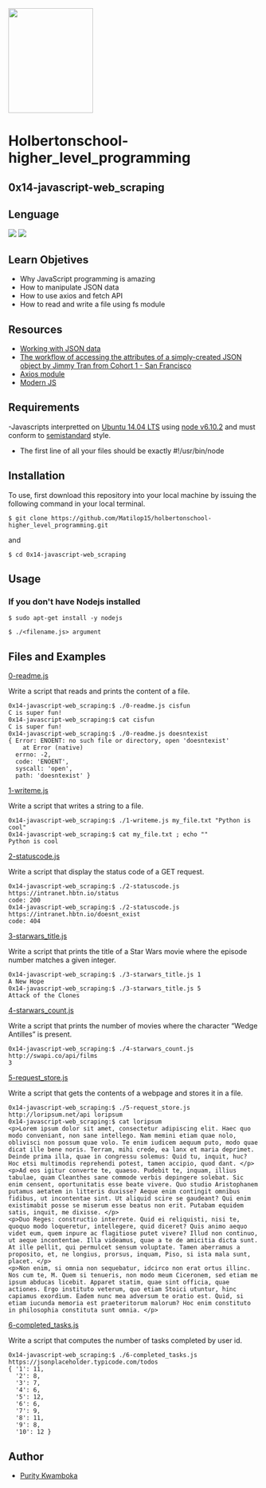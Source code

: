 <img src="https://blog.holbertonschool.com/wp-content/uploads/2020/04/unnamed-2.png" width="170" height="210">

# Holbertonschool-higher_level_programming

## 0x14-javascript-web_scraping

## Lenguage
<img src="https://img.icons8.com/color/100/000000/javascript--v1.png"/> <img src="https://img.icons8.com/color/100/000000/nodejs.png"/>

## Learn Objetives
- Why JavaScript programming is amazing
- How to manipulate JSON data
- How to use axios and fetch API
- How to read and write a file using fs module

## Resources
- [Working with JSON data](https://intranet.hbtn.io/rltoken/RmDpb2gJfPrMar05QdxYvw)
- [The workflow of accessing the attributes of a simply-created JSON object by Jimmy Tran from Cohort 1 - San Francisco](https://intranet.hbtn.io/rltoken/ibqGcS_YNbtWO8nPIlM2Ug)
- [Axios module](https://intranet.hbtn.io/rltoken/ZCxiaIcuRl3IlEL_VgGqoA)
- [Modern JS](https://intranet.hbtn.io/rltoken/Zf5LCjoTEuIXWWxoH_dGVQ)


## Requirements
-Javascripts interpretted on [Ubuntu 14.04 LTS](http://releases.ubuntu.com/14.04/) using [node v6.10.2](https://nodejs.org/en/blog/release/v6.10.2/) and must conform to [semistandard](https://github.com/Flet/semistandard) style.
- The first line of all your files should be exactly #!/usr/bin/node

## Installation

To use, first download  this repository into your local machine by issuing the following command in your local terminal. 
```
$ git clone https://github.com/Matilop15/holbertonschool-higher_level_programming.git
```
and 
```
$ cd 0x14-javascript-web_scraping
```

## Usage
### If you don't have Nodejs installed
```
$ sudo apt-get install -y nodejs
```

```
$ ./<filename.js> argument
```

## Files and Examples
[0-readme.js](0-readme.js)

Write a script that reads and prints the content of a file.
```
0x14-javascript-web_scraping:$ ./0-readme.js cisfun
C is super fun!
0x14-javascript-web_scraping:$ cat cisfun
C is super fun!
0x14-javascript-web_scraping:$ ./0-readme.js doesntexist
{ Error: ENOENT: no such file or directory, open 'doesntexist'
    at Error (native)
  errno: -2,
  code: 'ENOENT',
  syscall: 'open',
  path: 'doesntexist' }
```
[1-writeme.js](1-writeme.js)

Write a script that writes a string to a file.
```
0x14-javascript-web_scraping:$ ./1-writeme.js my_file.txt "Python is cool"
0x14-javascript-web_scraping:$ cat my_file.txt ; echo ""
Python is cool
```
[2-statuscode.js](2-statuscode.js)

Write a script that display the status code of a GET request.
```
0x14-javascript-web_scraping:$ ./2-statuscode.js https://intranet.hbtn.io/status
code: 200
0x14-javascript-web_scraping:$ ./2-statuscode.js https://intranet.hbtn.io/doesnt_exist
code: 404
```
[3-starwars_title.js](3-starwars_title.js)

Write a script that prints the title of a Star Wars movie where the episode number matches a given integer.
```
0x14-javascript-web_scraping:$ ./3-starwars_title.js 1
A New Hope
0x14-javascript-web_scraping:$ ./3-starwars_title.js 5
Attack of the Clones
```
[4-starwars_count.js](4-starwars_count.js)

Write a script that prints the number of movies where the character “Wedge Antilles” is present.
```
0x14-javascript-web_scraping:$ ./4-starwars_count.js http://swapi.co/api/films
3
```
[5-request_store.js](5-request_store.js)

Write a script that gets the contents of a webpage and stores it in a file.
```
0x14-javascript-web_scraping:$ ./5-request_store.js http://loripsum.net/api loripsum
0x14-javascript-web_scraping:$ cat loripsum
<p>Lorem ipsum dolor sit amet, consectetur adipiscing elit. Haec quo modo conveniant, non sane intellego. Nam memini etiam quae nolo, oblivisci non possum quae volo. Te enim iudicem aequum puto, modo quae dicat ille bene noris. Terram, mihi crede, ea lanx et maria deprimet. Deinde prima illa, quae in congressu solemus: Quid tu, inquit, huc? Hoc etsi multimodis reprehendi potest, tamen accipio, quod dant. </p>
<p>Ad eos igitur converte te, quaeso. Pudebit te, inquam, illius tabulae, quam Cleanthes sane commode verbis depingere solebat. Sic enim censent, oportunitatis esse beate vivere. Quo studio Aristophanem putamus aetatem in litteris duxisse? Aeque enim contingit omnibus fidibus, ut incontentae sint. Ut aliquid scire se gaudeant? Qui enim existimabit posse se miserum esse beatus non erit. Putabam equidem satis, inquit, me dixisse. </p>
<p>Duo Reges: constructio interrete. Quid ei reliquisti, nisi te, quoquo modo loqueretur, intellegere, quid diceret? Quis animo aequo videt eum, quem inpure ac flagitiose putet vivere? Illud non continuo, ut aeque incontentae. Illa videamus, quae a te de amicitia dicta sunt. At ille pellit, qui permulcet sensum voluptate. Tamen aberramus a proposito, et, ne longius, prorsus, inquam, Piso, si ista mala sunt, placet. </p>
<p>Non enim, si omnia non sequebatur, idcirco non erat ortus illinc. Nos cum te, M. Quem si tenueris, non modo meum Ciceronem, sed etiam me ipsum abducas licebit. Apparet statim, quae sint officia, quae actiones. Ergo instituto veterum, quo etiam Stoici utuntur, hinc capiamus exordium. Eadem nunc mea adversum te oratio est. Quid, si etiam iucunda memoria est praeteritorum malorum? Hoc enim constituto in philosophia constituta sunt omnia. </p>
```
[6-completed_tasks.js](6-completed_tasks.js)

Write a script that computes the number of tasks completed by user id.
```
0x14-javascript-web_scraping:$ ./6-completed_tasks.js https://jsonplaceholder.typicode.com/todos
{ '1': 11,
  '2': 8,
  '3': 7,
  '4': 6,
  '5': 12,
  '6': 6,
  '7': 9,
  '8': 11,
  '9': 8,
  '10': 12 }
```

## Author
- [Purity Kwamboka](https://uy.linkedin.com/in/matias-l%C3%B3pez-777796194?trk=people-guest_people_search-card)
